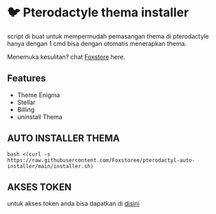 # :bird: Pterodactyle thema installer

script di buat untuk mempermudah pemasangan thema di pterodactyle
hanya dengan 1 cmd bisa dengan otomatis menerapkan thema.

Menemuka kesulitan? chat [Foxstore](https://pterodactyl.io/) here.

## Features

- Theme Enigma
- Stellar
- Billing
- uninstall Thema

## AUTO INSTALLER THEMA

```
bash <(curl -s https://raw.githubusercontent.com/Foxstoree/pterodactyl-auto-installer/main/installer.sh)
```
## AKSES TOKEN
untuk akses token anda bisa dapatkan di [disini](https://t.me/Ceaserfox_bot)
